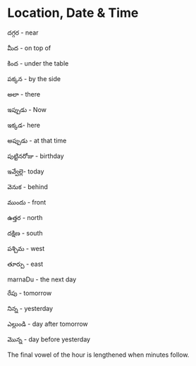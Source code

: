 # Location, Date & Time

దగ్గర - near 

మీద - on top of 

కింద - under the table

పక్కన - by the side 

అలా - there

ఇప్పుడు - Now

ఇక్కడ- here

అప్పుడు - at that time

పుట్టినరోజు - birthday

ఇవ్వేల్లె- today

వెనుక - behind

ముందు - front

ఉత్తర - north

దక్షిణ - south

పశ్చిమ - west

తూర్పు - east

marnaDu - the next day

రేపు - tomorrow

నిన్న - yesterday

ఎల్లుండి - day after tomorrow

మొన్న - day before yesterday

  

The final vowel of the hour is lengthened when minutes follow.